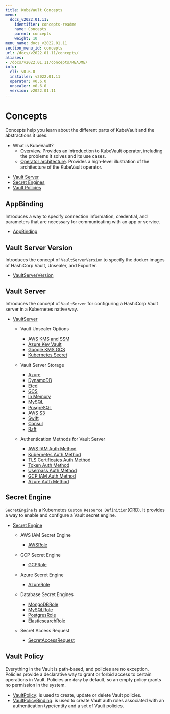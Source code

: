 ```yaml
---
title: KubeVault Concepts
menu:
  docs_v2022.01.11:
    identifier: concepts-readme
    name: Concepts
    parent: concepts
    weight: 10
menu_name: docs_v2022.01.11
section_menu_id: concepts
url: /docs/v2022.01.11/concepts/
aliases:
- /docs/v2022.01.11/concepts/README/
info:
  cli: v0.6.0
  installer: v2022.01.11
  operator: v0.6.0
  unsealer: v0.6.0
  version: v2022.01.11
---
```


# Concepts

Concepts help you learn about the different parts of KubeVault and the abstractions it uses.

- What is KubeVault?
  - [Overview](/docs/v2022.01.11/concepts/overview). Provides an introduction to KubeVault operator, including the problems it solves and its use cases.
  - [Operator architecture](/docs/v2022.01.11/concepts/architecture). Provides a high-level illustration of the architecture of the KubeVault operator.

<ul class="nav nav-tabs" id="conceptsTab" role="tablist">
  <li class="nav-item">
    <a class="nav-link active" id="vault-server-tab" data-toggle="tab" href="#vault-server" role="tab" aria-controls="vault-server" aria-selected="true">Vault Server</a>
  </li>
  <li class="nav-item">
    <a class="nav-link" id="secret-engine-tab" data-toggle="tab" href="#secret-engine" role="tab" aria-controls="secret-engine" aria-selected="false">Secret Engines</a>
  </li>
  <li class="nav-item">
    <a class="nav-link" id="vault-policy-tab" data-toggle="tab" href="#vault-policy" role="tab" aria-controls="vault-policy" aria-selected="false">Vault Policies</a>
  </li>
</ul>
<div class="tab-content" id="conceptsTabContent">
  <div class="tab-pane fade show active" id="vault-server" role="tabpanel" aria-labelledby="vault-server-tab">

## AppBinding

Introduces a way to specify connection information, credential, and parameters that are necessary for communicating with an app or service.

- [AppBinding](/docs/v2022.01.11/concepts/vault-server-crds/auth-methods/appbinding)

## Vault Server Version

Introduces the concept of `VaultServerVersion` to specify the docker images of HashiCorp Vault, Unsealer, and Exporter.

- [VaultServerVersion](/docs/v2022.01.11/concepts/vault-server-crds/vaultserverversion)

## Vault Server

Introduces the concept of `VaultServer` for configuring a HashiCorp Vault server in a Kubernetes native way.

- [VaultServer](/docs/v2022.01.11/concepts/vault-server-crds/vaultserver)

  - Vault Unsealer Options
    - [AWS KMS and SSM](/docs/v2022.01.11/concepts/vault-server-crds/unsealer/aws_kms_ssm)
    - [Azure Key Vault](/docs/v2022.01.11/concepts/vault-server-crds/unsealer/azure_key_vault)
    - [Google KMS GCS](/docs/v2022.01.11/concepts/vault-server-crds/unsealer/google_kms_gcs)
    - [Kubernetes Secret](/docs/v2022.01.11/concepts/vault-server-crds/unsealer/kubernetes_secret)

  - Vault Server Storage
    - [Azure](/docs/v2022.01.11/concepts/vault-server-crds/storage/azure)
    - [DynamoDB](/docs/v2022.01.11/concepts/vault-server-crds/storage/dynamodb)
    - [Etcd](/docs/v2022.01.11/concepts/vault-server-crds/storage/etcd)
    - [GCS](/docs/v2022.01.11/concepts/vault-server-crds/storage/gcs)
    - [In Memory](/docs/v2022.01.11/concepts/vault-server-crds/storage/inmem)
    - [MySQL](/docs/v2022.01.11/concepts/vault-server-crds/storage/mysql)
    - [PosgreSQL](/docs/v2022.01.11/concepts/vault-server-crds/storage/postgresql)
    - [AWS S3](/docs/v2022.01.11/concepts/vault-server-crds/storage/s3)
    - [Swift](/docs/v2022.01.11/concepts/vault-server-crds/storage/swift)
    - [Consul](/docs/v2022.01.11/concepts/vault-server-crds/storage/consul)
    - [Raft](/docs/v2022.01.11/concepts/vault-server-crds/storage/raft)

  - Authentication Methods for Vault Server
    - [AWS IAM Auth Method](/docs/v2022.01.11/concepts/vault-server-crds/auth-methods/aws-iam)
    - [Kubernetes Auth Method](/docs/v2022.01.11/concepts/vault-server-crds/auth-methods/kubernetes)
    - [TLS Certificates Auth Method](/docs/v2022.01.11/concepts/vault-server-crds/auth-methods/tls)
    - [Token Auth Method](/docs/v2022.01.11/concepts/vault-server-crds/auth-methods/token)
    - [Userpass Auth Method](/docs/v2022.01.11/concepts/vault-server-crds/auth-methods/userpass)
    - [GCP IAM Auth Method](/docs/v2022.01.11/concepts/vault-server-crds/auth-methods/gcp-iam)
    - [Azure Auth Method](/docs/v2022.01.11/concepts/vault-server-crds/auth-methods/azure)

</div>
<div class="tab-pane fade" id="secret-engine" role="tabpanel" aria-labelledby="secret-engine-tab">

## Secret Engine

`SecretEngine` is a Kubernetes `Custom Resource Definition`(CRD). It provides a way to enable and configure a Vault secret engine.

- [Secret Engine](/docs/v2022.01.11/concepts/secret-engine-crds/secretengine)

  - AWS IAM Secret Engine
    - [AWSRole](/docs/v2022.01.11/concepts/secret-engine-crds/aws-secret-engine/awsrole)

  - GCP Secret Engine
    - [GCPRole](/docs/v2022.01.11/concepts/secret-engine-crds/gcp-secret-engine/gcprole)

  - Azure Secret Engine
    - [AzureRole](/docs/v2022.01.11/concepts/secret-engine-crds/azure-secret-engine/azurerole)

  - Database Secret Engines
    - [MongoDBRole](/docs/v2022.01.11/concepts/secret-engine-crds/database-secret-engine/mongodb)
    - [MySQLRole](/docs/v2022.01.11/concepts/secret-engine-crds/database-secret-engine/mysql)
    - [PostgresRole](/docs/v2022.01.11/concepts/secret-engine-crds/database-secret-engine/postgresrole)
    - [ElasticsearchRole](/docs/v2022.01.11/concepts/secret-engine-crds/database-secret-engine/elasticsearch)
  
  - Secret Access Request
    - [SecretAccessRequest](/docs/v2022.01.11/concepts/secret-engine-crds/secret-access-request)

</div>
<div class="tab-pane fade" id="vault-policy" role="tabpanel" aria-labelledby="vault-policy-tab">

## Vault Policy

Everything in the Vault is path-based, and policies are no exception. Policies provide a declarative way to grant or forbid access to certain operations in Vault. Policies are `deny` by default, so an empty policy grants no permission in the system.

- [VaultPolicy](/docs/v2022.01.11/concepts/policy-crds/vaultpolicy): is used to create, update or delete Vault policies.
- [VaultPolicyBinding](/docs/v2022.01.11/concepts/policy-crds/vaultpolicybinding): is used to create Vault auth roles associated with an authentication type/entity and a set of Vault policies.

</div>
</div>
